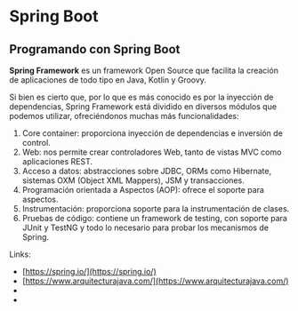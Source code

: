 # Spring Boot 

## Programando con Spring Boot

**Spring Framework** es un framework Open Source que facilita la creación de aplicaciones de todo tipo en Java, Kotlin y Groovy.

Si bien es cierto que, por lo que es más conocido es por la inyección de dependencias, Spring Framework está dividido en diversos módulos que podemos utilizar, ofreciéndonos muchas más funcionalidades:

1. Core container: proporciona inyección de dependencias e inversión de control.
2. Web: nos permite crear controladores Web, tanto de vistas MVC como aplicaciones REST.
3. Acceso a datos: abstracciones sobre JDBC, ORMs como Hibernate, sistemas OXM (Object XML Mappers), JSM y transacciones.
4. Programación orientada a Aspectos (AOP): ofrece el soporte para aspectos.
5. Instrumentación: proporciona soporte para la instrumentación de clases.
6. Pruebas de código: contiene un framework de testing, con soporte para JUnit y TestNG y todo lo necesario para probar los mecanismos de Spring.

Links:
* [https://spring.io/](https://spring.io/)
* [https://www.arquitecturajava.com/](https://www.arquitecturajava.com/)
* []()
* []()
